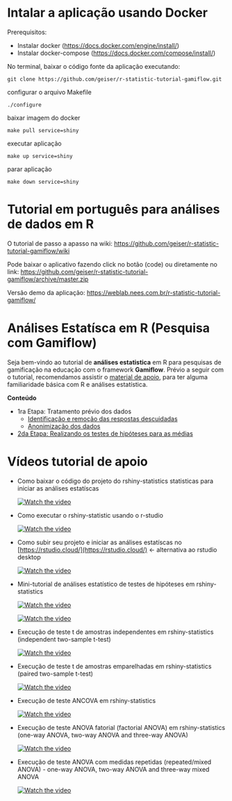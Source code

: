 # Intalar a aplicação usando Docker

Prerequisitos:

- Instalar docker (https://docs.docker.com/engine/install/)
- Instalar docker-compose (https://docs.docker.com/compose/install/)


No terminal, baixar o código fonte da aplicação executando:

```
git clone https://github.com/geiser/r-statistic-tutorial-gamiflow.git
```

configurar o arquivo Makefile 

```
./configure
```

baixar imagem do docker

```
make pull service=shiny
```

executar aplicação

```
make up service=shiny
```

parar aplicação

```
make down service=shiny 
```


# Tutorial em português para análises de dados em R

O tutorial de passo a apasso na wiki:
https://github.com/geiser/r-statistic-tutorial-gamiflow/wiki

Pode baixar o aplicativo fazendo click no botão (code) ou diretamente no link: https://github.com/geiser/r-statistic-tutorial-gamiflow/archive/master.zip 

Versão demo da aplicação: https://weblab.nees.com.br/r-statistic-tutorial-gamiflow/

# Análises Estatísca em R (Pesquisa com Gamiflow)

Seja bem-vindo ao tutorial de **análises estatistica** em R para pesquisas de gamificação na educação com o framework **Gamiflow**.
Prévio a seguir com o tutorial, recomendamos assistir o [material de apoio](https://github.com/geiser/r-statistic-tutorial-gamiflow/wiki/material-de-apoio), para ter alguma familiaridade básica com R e análises estatística.

**Conteúdo**
* 1ra Etapa: Tratamento prévio dos dados
  * [Identificação e remoção das respostas descuidadas](https://github.com/geiser/r-statistic-tutorial-gamiflow/wiki/01-Identificação-e-remoção-das-respostas-descuidadas)
  * [Anonimização dos dados](https://github.com/geiser/r-statistic-tutorial-gamiflow/wiki/02-Anonimização-dos-dados)
* [2da Etapa: Realizando os testes de hipóteses para as médias](https://github.com/geiser/r-statistic-tutorial-gamiflow/wiki/03-Testes-de-hipóteses)
  

# Vídeos tutorial de apoio

* Como baixar o código do projeto do rshiny-statistics statisticas para iniciar as análises estatíscas

  [![Watch the video](https://img.youtube.com/vi/Dcpdo4MW2g4/hqdefault.jpg)](https://www.youtube.com/embed/Dcpdo4MW2g4)

* Como executar o rshiny-statistic usando o r-studio

  [![Watch the video](https://img.youtube.com/vi/5qjEO99wZuE/hqdefault.jpg)](https://www.youtube.com/embed/5qjEO99wZuE)

* Como subir seu projeto e iniciar as análises estatíscas no [https://rstudio.cloud/](https://rstudio.cloud/) <- alternativa ao rstudio desktop

  [![Watch the video](https://img.youtube.com/vi/smMmkKKXuLw/hqdefault.jpg)](https://www.youtube.com/embed/smMmkKKXuLw)

* Mini-tutorial de análises estatístico de testes de hipóteses em rshiny-statistics

  [![Watch the video](https://img.youtube.com/vi/DEn4n4XeRx0/hqdefault.jpg)](https://www.youtube.com/embed/DEn4n4XeRx0)

  [![Watch the video](https://img.youtube.com/vi/Joi_k_NmWvM/hqdefault.jpg)](https://www.youtube.com/embed/Joi_k_NmWvM)

* Execução de teste t de amostras independentes em rshiny-statistics  (independent two-sample t-test) 

  [![Watch the video](https://img.youtube.com/vi/zzGPqNTpu70/hqdefault.jpg)](https://www.youtube.com/embed/zzGPqNTpu70)

* Execução de teste t de amostras emparelhadas em rshiny-statistics (paired two-sample t-test) 

  [![Watch the video](https://img.youtube.com/vi/SlZIFdrQr9o/hqdefault.jpg)](https://www.youtube.com/embed/SlZIFdrQr9o)

* Execução de teste ANCOVA em rshiny-statistics

  [![Watch the video](https://img.youtube.com/vi/kSDY78TxsLc/hqdefault.jpg)](https://www.youtube.com/embed/kSDY78TxsLc)

* Execução de teste ANOVA fatorial (factorial ANOVA) em rshiny-statistics (one-way ANOVA, two-way ANOVA and three-way ANOVA) 

  [![Watch the video](https://img.youtube.com/vi/MRhdolkQWdM/hqdefault.jpg)](https://www.youtube.com/embed/MRhdolkQWdM)

* Execução de teste ANOVA com medidas repetidas (repeated/mixed ANOVA) - one-way ANOVA, two-way ANOVA and three-way mixed ANOVA

  [![Watch the video](https://img.youtube.com/vi//hqdefault.jpg)](https://www.youtube.com/embed/)




